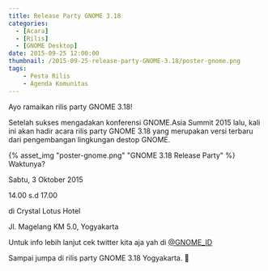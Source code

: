 ```yaml
---
title: Release Party GNOME 3.18
categories:
  - [Acara]
  - [Rilis]
  - [GNOME Desktop]
date: 2015-09-25 12:00:00
thumbnail: /2015-09-25-release-party-GNOME-3.18/poster-gnome.png
tags: 
    - Pesta Rilis
    - Agenda Komunitas
---
```


Ayo ramaikan rilis party GNOME 3.18!

Setelah sukses mengadakan konferensi GNOME.Asia Summit 2015 lalu, kali ini akan hadir acara rilis party GNOME 3.18 yang merupakan versi terbaru dari pengembangan lingkungan destop GNOME.
<!--more-->

{% asset_img "poster-gnome.png" "GNOME 3.18 Release Party" %}
Waktunya?

Sabtu, 3 Oktober 2015

14.00 s.d 17.00

di Crystal Lotus Hotel

Jl. Magelang KM 5.0, Yogyakarta

Untuk info lebih lanjut cek twitter kita aja yah di [@GNOME_ID](http://twitter.com/GNOME_ID)

Sampai jumpa di rilis party GNOME 3.18 Yogyakarta. 🙂
